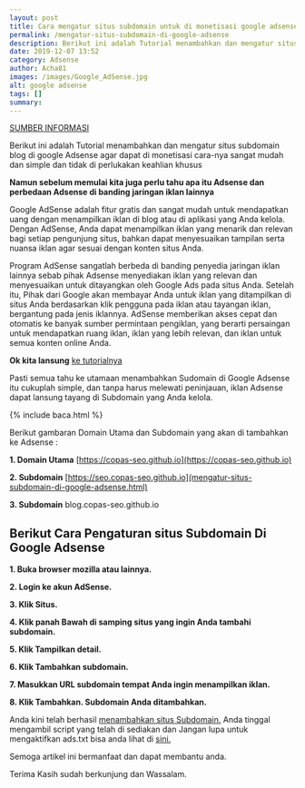 ```yaml
---
layout: post
title: Cara mengatur situs subdomain untuk di monetisasi google adsense
permalink: /mengatur-situs-subdomain-di-google-adsense
description: Berikut ini adalah Tutorial menambahkan dan mengatur situs subdomain blog di google Adsense agar dapat di monetisasi cara-nya sangat mudah dan simple dan....
date: 2019-12-07 13:52
category: Adsense
author: Acha81
images: /images/Google_AdSense.jpg
alt: google adsense
tags: []
summary: 
---
```

[SUMBER INFORMASI](https://arazseo.blogspot.com/2019/11/mengelola-subdomain-di-google-adsense.html)

Berikut ini adalah Tutorial menambahkan dan mengatur situs subdomain blog di google Adsense agar dapat di monetisasi cara-nya sangat mudah dan simple dan tidak di perlukakan keahlian khusus

__Namun sebelum memulai kita juga perlu tahu apa itu Adsense dan perbedaan Adsense di banding jaringan iklan lainnya__

Google AdSense adalah fitur gratis dan sangat mudah untuk mendapatkan uang dengan menampilkan iklan di blog atau di aplikasi yang Anda kelola. Dengan AdSense, Anda dapat menampilkan iklan yang menarik dan relevan bagi setiap pengunjung situs, bahkan dapat menyesuaikan tampilan serta nuansa iklan agar sesuai dengan konten situs Anda.

Program AdSense sangatlah berbeda di banding penyedia jaringan iklan lainnya sebab pihak Adsense menyediakan iklan yang relevan dan menyesuaikan untuk ditayangkan oleh Google Ads pada situs Anda. Setelah itu, Pihak dari Google akan membayar Anda untuk iklan yang ditampilkan di situs Anda berdasarkan klik pengguna pada iklan atau tayangan iklan, bergantung pada jenis iklannya. AdSense memberikan akses cepat dan otomatis ke banyak sumber permintaan pengiklan, yang berarti persaingan untuk mendapatkan ruang iklan, iklan yang lebih relevan, dan iklan untuk semua konten online Anda.

**Ok kita lansung** [ke tutorialnya](mengatur-situs-subdomain-di-google-adsense.html)

Pasti semua tahu ke utamaan menambahkan Sudomain di Google Adsense itu cukuplah simple, dan tanpa harus melewati peninjauan, iklan Adsense dapat lansung tayang di Subdomain yang Anda kelola.

{% include baca.html %}

Berikut gambaran Domain Utama dan Subdomain yang akan di tambahkan ke Adsense :

**1. Domain Utama** [https://copas-seo.github.io](https://copas-seo.github.io)

**2. Subdomain** [https://seo.copas-seo.github.io](mengatur-situs-subdomain-di-google-adsense.html)

**3. Subdomain** blog.copas-seo.github.io

## Berikut Cara Pengaturan situs Subdomain Di Google Adsense

**1. Buka browser mozilla atau lainnya.**

**2. Login ke akun AdSense.**

**3. Klik Situs.**

**4. Klik panah Bawah di samping situs yang ingin Anda tambahi subdomain.**

**5. Klik Tampilkan detail.**

**6. Klik Tambahkan subdomain.**

**7. Masukkan URL subdomain tempat Anda ingin menampilkan iklan.**

**8. Klik Tambahkan. Subdomain Anda ditambahkan.**

Anda kini telah berhasil [menambahkan situs Subdomain.](mengatur-situs-subdomain-di-google-adsense.html) Anda tinggal mengambil script yang telah di sediakan dan Jangan lupa untuk mengaktifkan ads.txt bisa anda lihat di [sini.](https://arazseo.blogspot.com/2019/10/cara-mengaktifkan-ads-txt-google-adsense.html)

Semoga artikel ini bermanfaat dan dapat membantu anda.

Terima Kasih sudah berkunjung dan Wassalam.
